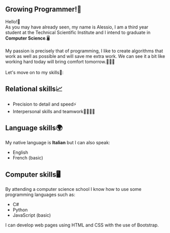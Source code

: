 Growing Programmer!🚀​
-
Hello!👋​
\
As you may have already seen, my name is Alessio, I am a third year student at the Technical Scientific Institute and I intend to graduate in **Computer Science**.🖥️​
\
\
My passion is precisely that of programming, I like to create algorithms that work as well as possible and will save me extra work. We can see it a bit like working hard today will bring comfort tomorrow.🧑🏻‍💻​
\
\
Let's move on to my skills📝​:
## Relational skills📈​
* Precision to detail and speed⚡​
* Interpersonal skills and teamwork👨‍👨‍👦‍👦​
## Language skills🌍​
My native language is **Italian** but I can also speak:
* English
* French (basic)
## Computer skills🖥️​
By attending a computer science school I know how to use some programming languages ​​such as:
* C#
* Python
* JavaScript (basic)

I can develop web pages using HTML and CSS with the use of Bootstrap.
